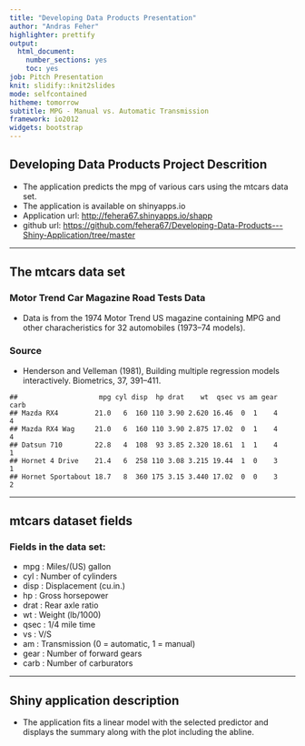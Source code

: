```yaml
---
title: "Developing Data Products Presentation"
author: "Andras Feher"
highlighter: prettify
output:
  html_document:
    number_sections: yes
    toc: yes
job: Pitch Presentation
knit: slidify::knit2slides
mode: selfcontained
hitheme: tomorrow
subtitle: MPG - Manual vs. Automatic Transmission
framework: io2012
widgets: bootstrap
---
```


## Developing Data Products Project Descrition

- The application predicts the mpg of various cars using the mtcars data set.
- The application is available on shinyapps.io
- Application url:  http://fehera67.shinyapps.io/shapp
- github url: https://github.com/fehera67/Developing-Data-Products---Shiny-Application/tree/master


---

## The mtcars data set

### Motor Trend Car Magazine Road Tests Data

- Data is from the 1974 Motor Trend US magazine containing MPG and other characheristics for 32 automobiles (1973–74 models).

### Source

- Henderson and Velleman (1981), Building multiple regression models interactively. Biometrics, 37, 391–411.


```
##                    mpg cyl disp  hp drat    wt  qsec vs am gear carb
## Mazda RX4         21.0   6  160 110 3.90 2.620 16.46  0  1    4    4
## Mazda RX4 Wag     21.0   6  160 110 3.90 2.875 17.02  0  1    4    4
## Datsun 710        22.8   4  108  93 3.85 2.320 18.61  1  1    4    1
## Hornet 4 Drive    21.4   6  258 110 3.08 3.215 19.44  1  0    3    1
## Hornet Sportabout 18.7   8  360 175 3.15 3.440 17.02  0  0    3    2
```

---

## mtcars dataset fields

### Fields in the data set:

- mpg  : Miles/(US) gallon
- cyl  : Number of cylinders
- disp : Displacement (cu.in.)
- hp   : Gross horsepower
- drat : Rear axle ratio
- wt   : Weight (lb/1000)
- qsec : 1/4 mile time
- vs   : V/S
- am   : Transmission (0 = automatic, 1 = manual)
- gear : Number of forward gears
- carb : Number of carburators

---

## Shiny application description

- The application fits a linear model with the selected predictor and displays the summary along with the plot including the abline.




